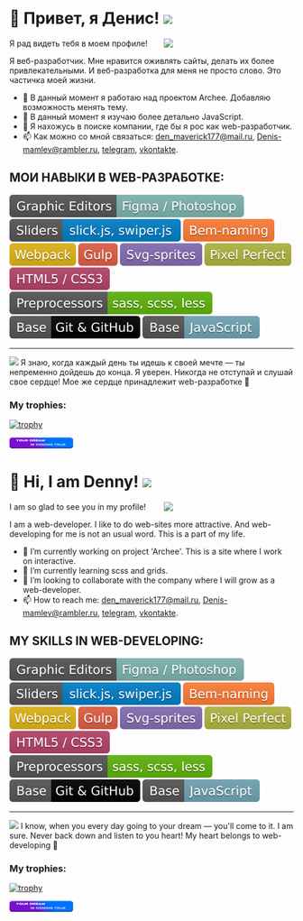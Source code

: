 <div class="main-info profile-ru">
  <h1 class="profile__title">👋 Привет, я Денис!  <img src="https://media.giphy.com/media/12oufCB0MyZ1Go/giphy.gif" width="50"> </h1>
  
<img align='right' src="https://media.giphy.com/media/M9gbBd9nbDrOTu1Mqx/giphy.gif" width="230">
  
  <p class="profile__text-greed">
    Я рад видеть тебя в моем профиле!
  </p>

  <p class="profile__text-about">
    Я веб-разработчик. Мне нравится оживлять сайты, делать их более привлекательными. И веб-разработка для меня не просто слово. Это частичка моей жизни.
  </p>
  
- 🔭  В данный момент я работаю над проектом Archee. Добавляю возможность менять тему. 
- 🌱  В данный момент я изучаю более детально JavaScript. 
- 👯  Я нахожусь в поиске компании, где бы я рос как web-разработчик.  
- 📫  Как можно со мной связаться: den_maverick177@mail.ru, Denis-mamlev@rambler.ru, [telegram](https://t.me/Denny_maverick), [vkontakte](https://vk.com/maverick177).  

<h2 class="profile__skills-title">
  МОИ НАВЫКИ В WEB-РАЗРАБОТКЕ: 
</h2>

<img src="./img/bages/1.svg" alt="skill icon">
<img src="./img/bages/2.svg" alt="skill icon">
<img src="./img/bages/3.svg" alt="skill icon">
<img src="./img/bages/4.svg" alt="skill icon">
<img src="./img/bages/5.svg" alt="skill icon">
<img src="./img/bages/6.svg" alt="skill icon">
<img src="./img/bages/7.svg" alt="skill icon">
<img src="./img/bages/8.svg" alt="skill icon">
<img src="./img/bages/9.svg" alt="skill icon">
<img src="./img/bages/10.svg" alt="skill icon">
<img src="./img/bages/11.svg" alt="skill icon">
  
***  

<p>
  <img src="https://media.giphy.com/media/VgCDAzcKvsR6OM0uWg/giphy.gif" width="50"> Я знаю, когда каждый день ты идешь к своей мечте — ты непременно дойдешь до конца. Я уверен. Никогда не отступай и слушай свое сердце! Мое же сердце принадлежит web-разработке 💖
</p>
  
  ### My trophies:
  
  [![trophy](https://github-profile-trophy.vercel.app/?username=DennyMaverick&theme=algolia)](https://github.com/DennyMaverick/github-profile-trophy)
  
 
<img src="./img/your-dream-is-coming-true.png" alt="dream is coming true"> 
  
</div>


<div class="main-info profile-en">
  <h1 class="profile__title">👋 Hi, I am Denny!  <img src="https://media.giphy.com/media/12oufCB0MyZ1Go/giphy.gif" width="50"> </h1>
  
<img align='right' src="https://media.giphy.com/media/M9gbBd9nbDrOTu1Mqx/giphy.gif" width="230">
  
  <p class="profile__text-greed">
    I am so glad to see you in my profile!
  </p>

  <p class="profile__text-about">
    I am a web-developer. I like to do web-sites more attractive. And web-developing for me is not an usual word. This is a part of my life.
  </p>
  
- 🔭  I’m currently working on project 'Archee'. This is a site where I work on interactive. 
- 🌱  I’m currently learning scss and grids. 
- 👯  I’m looking to collaborate with the company where I will grow as a web-developer.  
- 📫  How to reach me: den_maverick177@mail.ru, Denis-mamlev@rambler.ru, [telegram](https://t.me/Denny_maverick), [vkontakte](https://vk.com/maverick177). 

<h2 class="profile__skills-title">
  MY SKILLS IN WEB-DEVELOPING: 
</h2>

<img src="./img/bages/1.svg" alt="skill icon">
<img src="./img/bages/2.svg" alt="skill icon">
<img src="./img/bages/3.svg" alt="skill icon">
<img src="./img/bages/4.svg" alt="skill icon">
<img src="./img/bages/5.svg" alt="skill icon">
<img src="./img/bages/6.svg" alt="skill icon">
<img src="./img/bages/7.svg" alt="skill icon">
<img src="./img/bages/8.svg" alt="skill icon">
<img src="./img/bages/9.svg" alt="skill icon">
<img src="./img/bages/10.svg" alt="skill icon">
<img src="./img/bages/11.svg" alt="skill icon">
  
***  

<p>
  <img src="https://media.giphy.com/media/VgCDAzcKvsR6OM0uWg/giphy.gif" width="50"> I know, when you every day going to your dream — you'll come to it. I am sure. Never back down and listen to you heart! My heart belongs to web-developing 💖
</p>
  
  ### My trophies:
  
  [![trophy](https://github-profile-trophy.vercel.app/?username=DennyMaverick&theme=algolia)](https://github.com/DennyMaverick/github-profile-trophy)
  
 
<img src="./img/your-dream-is-coming-true.png" alt="dream is coming true"> 
  
</div>

